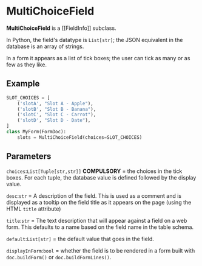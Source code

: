 # MultiChoiceField

**MultiChoiceField** is a [[FieldInfo]] subclass.

In Python, the field's datatype is `List[str]`; the JSON equivalent in the database is an array of strings.

In a form it appears as a list of tick boxes; the user can tick as many or as few as they like.

## Example

```py
SLOT_CHOICES = [
    ('slotA', "Slot A - Apple"),
    ('slotB', "Slot B - Banana"),
    ('slotC', "Slot C - Carrot"),
    ('slotD', "Slot D - Date"),
]
class MyForm(FormDoc):
    slots = MultiChoiceField(choices=SLOT_CHOICES)
```

## Parameters

`choices`:`List[Tuple[str,str]]` **COMPULSORY** = the choices in the tick boxes. For each tuple, the database value is defined followed by the display value.

`desc`:`str` = A description of the field. This is used as a comment and is displayed as a tooltip on the field title as it appears on the page (using the HTML `title` attribute)

`title`:`str` = The text description that will appear against a field on a web form. This defaults to a name based on the field name in the table schema.

`default`:`List[str]` = the default value that goes in the field. 

`displayInForm`:`bool` = whether the field is to be rendered in a form built with `doc.buildForm()`  or `doc.buildFormLines()`.
